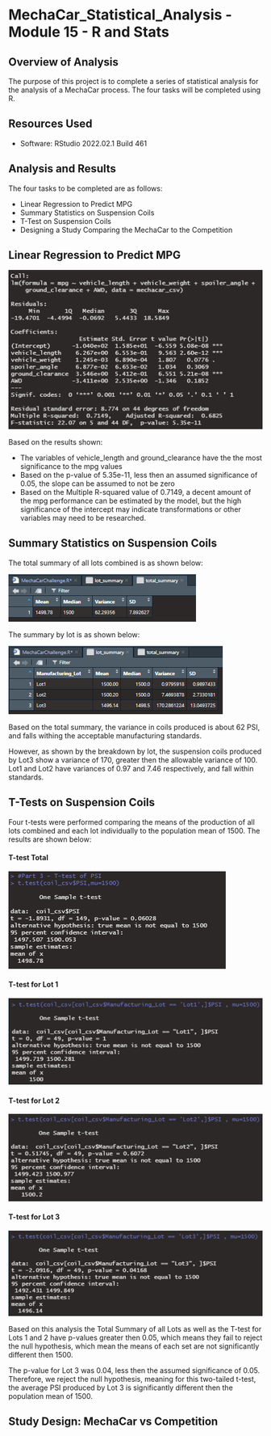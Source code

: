 # MechaCar_Statistical_Analysis - Module 15 - R and Stats

## Overview of Analysis

The purpose of this project is to complete a series of statistical analysis for the analysis of a MechaCar process. The four tasks will be completed using R.


## Resources Used

- Software: RStudio 2022.02.1 Build 461

## Analysis and Results

The four tasks to be completed are as follows:

- Linear Regression to Predict MPG
- Summary Statistics on Suspension Coils
- T-Test on Suspension Coils
- Designing a Study Comparing the MechaCar to the Competition

## Linear Regression to Predict MPG

![Linear Regression Results](Images/LM_MPG.png)

Based on the results shown:
- The variables of vehicle_length and ground_clearance have the the most significance to the mpg values
- Based on the p-value of 5.35e-11, less then an assumed significance of 0.05, the slope can be assumed to not be zero
- Based on the Multiple R-squared value of 0.7149, a decent amount of the mpg performance can be estimated by the model, but the high significance of the intercept may indicate transformations or other variables may need to be researched.

## Summary Statistics on Suspension Coils

The total summary of all lots combined is as shown below:

![Total Summary](Images/PSI_Total.png)

The summary by lot is as shown below:

![Lot Summary](Images/PSI_Lot.png)

Based on the total summary, the variance in coils produced is about 62 PSI, and falls withing the acceptable manufacturing standards.

However, as shown by the breakdown by lot, the suspension coils produced by Lot3 show a variance of 170, greater then the allowable variance of 100. Lot1 and Lot2 have variances of 0.97 and 7.46 respectively, and fall within standards.

## T-Tests on Suspension Coils

Four t-tests were performed comparing the means of the production of all lots combined and each lot individually to the population mean of 1500. The results are shown below:

#### T-test Total
![T-test for All Lots](Images/Ttest_Total.png)

#### T-test for Lot 1
![T-test for Lot 1](Images/Ttest_Lot1.png)

#### T-test for Lot 2
![T-test for Lot 2](Images/Ttest_Lot2.png)

#### T-test for Lot 3
![T-test for Lot 3](Images/Ttest_Lot3.png)

Based on this analysis the Total Summary of all Lots as well as the T-test for Lots 1 and 2 have p-values greater then 0.05, which means they fail to reject the null hypothesis, which mean the means of each set are not significantly different then 1500.

The p-value for Lot 3 was 0.04, less then the assumed significance of 0.05. Therefore, we reject the null hypothesis, meaning for this two-tailed t-test, the average PSI produced by Lot 3 is significantly different then  the population mean of 1500.

## Study Design: MechaCar vs Competition

